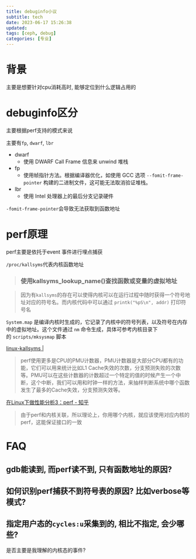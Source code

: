 ```yaml
---
title: debuginfo小议
subtitle: tech
date: 2023-06-17 15:26:38
updated:
tags: [ceph, debug]
categories: [专业]
---
```



# 背景
主要是想要针对cpu消耗高时, 能够定位到什么逻辑占用的

# debuginfo区分

主要根据perf支持的模式来说

主要有`fp`, `dwarf`, `lbr`
* dwarf
	* 使用 DWARF Call Frame 信息来 unwind 堆栈
* fp
	* 使用帧指针方法。根据编译器优化，如使用 GCC 选项 `--fomit-frame-pointer` 构建的二进制文件，这可能无法取消验证堆栈。
* lbr
	* 使用 Intel 处理器上的最后分支记录硬件

`-fomit-frame-pointer`会导致无法获取到函数地址



# perf原理
perf主要是依托于event 事件进行埋点捕获


`/proc/kallsyms`代表内核函数地址

> ### 使用kallsyms_lookup_name()查找函数或变量的虚拟地址

> 因为有`kallsyms`的存在可以使得内核可以在运行过程中随时获得一个符号地址对应的符号名。而内核代码中可以通过 `printk("%pS\n", addr)` 打印符号名

`System.map` 是编译内核时生成的，它记录了内核中的符号列表，以及符号在内存中的虚拟地址。这个文件通过 `nm` 命令生成，具体可参考内核目录下的 `scripts/mksysmap` 脚本

[linux\-kallsyms \|](https://breezetemple.github.io/2017/12/08/linux-kallsyms/)




> perf使用更多是CPU的PMU计数器，PMU计数器是大部分CPU都有的功能，它们可以用来统计比如L1 Cache失效的次数，分支预测失败的次数等。PMU可以在这些计数器的计数超过一个特定的值的时候产生一个中断，这个中断，我们可以用和时钟一样的方法，来抽样判断系统中哪个函数发生了最多的Cache失效，分支预测失效等。

[在Linux下做性能分析3：perf \- 知乎](https://zhuanlan.zhihu.com/p/22194920)

> 由于perf和内核关联，所以理论上，你用哪个内核，就应该使用对应内核的perf，这能保证接口的一致

# FAQ

## gdb能读到, 而perf读不到, 只有函数地址的原因?


## 如何识别perf捕获不到符号表的原因? 比如verbose等模式?



## 指定用户态的`cycles:u`采集到的, 相比不指定, 会少哪些?

是否主要是我理解的内核态的事件?